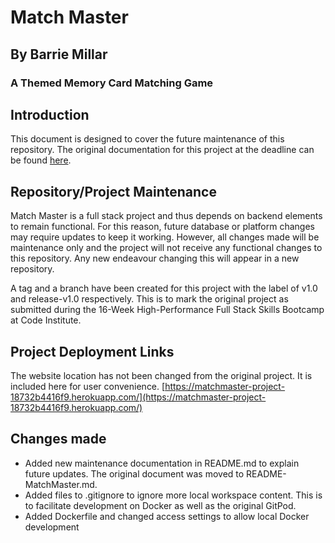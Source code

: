 #  Match Master
## By Barrie Millar
### A Themed Memory Card Matching Game

## Introduction

This document is designed to cover the future maintenance of this repository. The original documentation for this project at the deadline can be found [here](https://github.com/CyberArchitect777/matchmaster-project/blob/main/README-MatchMaster.md).

## Repository/Project Maintenance

Match Master is a full stack project and thus depends on backend elements to remain functional. For this reason, future database or platform changes may require updates to keep it working. However, all changes made will be maintenance only and the project will not receive any functional changes to this repository. Any new endeavour changing this will appear in a new repository.

A tag and a branch have been created for this project with the label of v1.0 and release-v1.0 respectively. This is to mark the original project as submitted during the 16-Week High-Performance Full Stack Skills Bootcamp at Code Institute.

## Project Deployment Links

The website location has not been changed from the original project. It is included here for user convenience.
 [https://matchmaster-project-18732b4416f9.herokuapp.com/](https://matchmaster-project-18732b4416f9.herokuapp.com/)

## Changes made

- Added new maintenance documentation in README.md to explain future updates. The original document was moved to README-MatchMaster.md.
- Added files to .gitignore to ignore more local workspace content. This is to facilitate development on Docker as well as the original GitPod.
- Added Dockerfile and changed access settings to allow local Docker development
